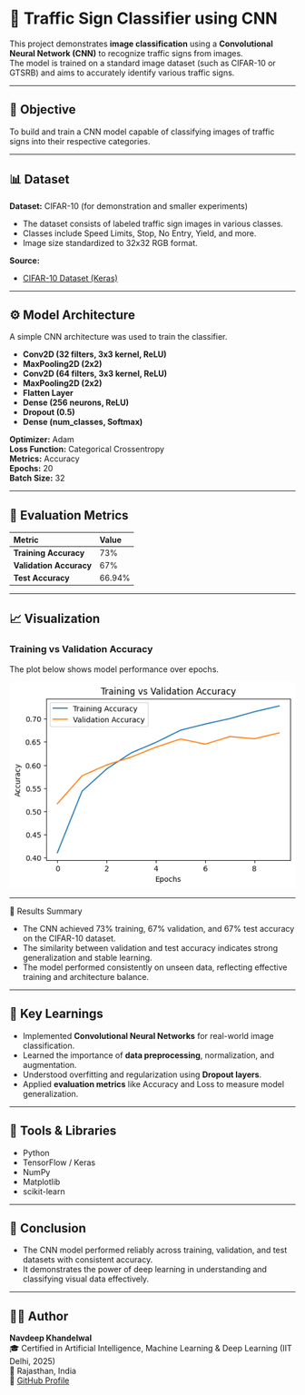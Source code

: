 # 🚦 Traffic Sign Classifier using CNN

This project demonstrates **image classification** using a **Convolutional Neural Network (CNN)** to recognize traffic signs from images.  
The model is trained on a standard image dataset (such as CIFAR-10 or GTSRB) and aims to accurately identify various traffic signs.

---

## 🎯 Objective
To build and train a CNN model capable of classifying images of traffic signs into their respective categories.

---

## 📊 Dataset
**Dataset:** CIFAR-10 (for demonstration and smaller experiments)  

- The dataset consists of labeled traffic sign images in various classes.
- Classes include Speed Limits, Stop, No Entry, Yield, and more.
- Image size standardized to 32x32 RGB format.

**Source:**   
- [CIFAR-10 Dataset (Keras)](https://www.cs.toronto.edu/~kriz/cifar.html)

---

## ⚙️ Model Architecture
A simple CNN architecture was used to train the classifier.

- **Conv2D (32 filters, 3x3 kernel, ReLU)**
- **MaxPooling2D (2x2)**
- **Conv2D (64 filters, 3x3 kernel, ReLU)**
- **MaxPooling2D (2x2)**
- **Flatten Layer**
- **Dense (256 neurons, ReLU)**
- **Dropout (0.5)**
- **Dense (num_classes, Softmax)**

**Optimizer:** Adam  
**Loss Function:** Categorical Crossentropy  
**Metrics:** Accuracy  
**Epochs:** 20  
**Batch Size:** 32  

---

## 🧮 Evaluation Metrics

| Metric | Value |
|:--|:--|
| **Training Accuracy** | 73% |
| **Validation Accuracy** | 67% |
| **Test Accuracy** | 66.94% |

---

## 📈 Visualization

### Training vs Validation Accuracy
The plot below shows model performance over epochs.

![Training vs Validation Accuracy](results/accuracy_plot.png)

---
🧾 Results Summary
- The CNN achieved 73% training, 67% validation, and 67% test accuracy on the CIFAR-10 dataset.
- The similarity between validation and test accuracy indicates strong generalization and stable learning.
- The model performed consistently on unseen data, reflecting effective training and architecture balance.

---

## 🧠 Key Learnings
- Implemented **Convolutional Neural Networks** for real-world image classification.  
- Learned the importance of **data preprocessing**, normalization, and augmentation.  
- Understood overfitting and regularization using **Dropout layers**.  
- Applied **evaluation metrics** like Accuracy and Loss to measure model generalization.

---

## 🧩 Tools & Libraries
- Python  
- TensorFlow / Keras  
- NumPy  
- Matplotlib  
- scikit-learn  

---
## 🏁 Conclusion
- The CNN model performed reliably across training, validation, and test datasets with consistent accuracy.
- It demonstrates the power of deep learning in understanding and classifying visual data effectively.

---
## 👨‍💻 Author
**Navdeep Khandelwal**  
🎓 Certified in Artificial Intelligence, Machine Learning & Deep Learning (IIT Delhi, 2025)  
📍 Rajasthan, India  
🔗 [GitHub Profile](https://github.com/navdeepkhandelwal)
